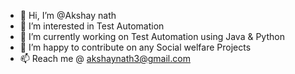 - 👋 Hi, I’m @Akshay nath
- 👀 I’m interested in Test Automation
- 🌱 I’m currently working on Test Automation using Java & Python
- 💞️ I’m happy to contribute on any Social welfare Projects
- 📫 Reach me @ akshaynath3@gmail.com

<!---
Aakshaynth/Aakshaynth is a ✨ special ✨ repository because its `README.md` (this file) appears on your GitHub profile.
You can click the Preview link to take a look at your changes.
--->
